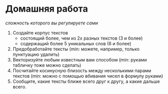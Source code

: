 # Домашняя работа
*сложность которого вы регулируете сами*

1. Создайте корпус текстов
   - состоящий более, чем из 2х разных текстов (3 и более)
   - содержащий более 5 уникальных слов (6 и более)
2. Предобработайте тексты (min: можете, например, только пунктуацию удалить)
3. Векторизуйте любым известным вам способом (min: руками табличку тоже можно сделать)
4. Посчитайте косинусную близость между несколькими парами текстов (min: можно с помощью вбивания чисел в формулу руками)
5. Сообщите, какие тексты ближе всего друг к другу, а какие дальше всего.
